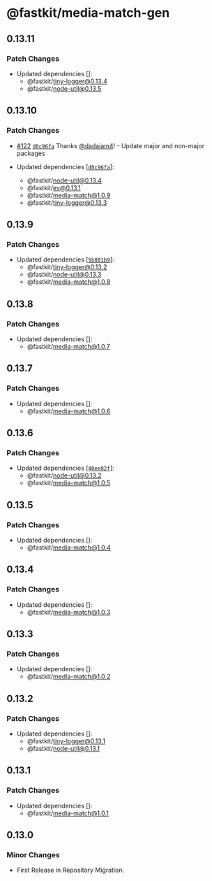 # @fastkit/media-match-gen

## 0.13.11

### Patch Changes

- Updated dependencies []:
  - @fastkit/tiny-logger@0.13.4
  - @fastkit/node-util@0.13.5

## 0.13.10

### Patch Changes

- [#122](https://github.com/dadajam4/fastkit/pull/122) [`d0c96fa`](https://github.com/dadajam4/fastkit/commit/d0c96faf96b6c91bcb8bc0b1ca9d22fc8ede303e) Thanks [@dadajam4](https://github.com/dadajam4)! - Update major and non-major packages

- Updated dependencies [[`d0c96fa`](https://github.com/dadajam4/fastkit/commit/d0c96faf96b6c91bcb8bc0b1ca9d22fc8ede303e)]:
  - @fastkit/node-util@0.13.4
  - @fastkit/ev@0.13.1
  - @fastkit/media-match@1.0.9
  - @fastkit/tiny-logger@0.13.3

## 0.13.9

### Patch Changes

- Updated dependencies [[`5b881b9`](https://github.com/dadajam4/fastkit/commit/5b881b94ce1852c12cc3c8f6954564d5235cba4d)]:
  - @fastkit/tiny-logger@0.13.2
  - @fastkit/node-util@0.13.3
  - @fastkit/media-match@1.0.8

## 0.13.8

### Patch Changes

- Updated dependencies []:
  - @fastkit/media-match@1.0.7

## 0.13.7

### Patch Changes

- Updated dependencies []:
  - @fastkit/media-match@1.0.6

## 0.13.6

### Patch Changes

- Updated dependencies [[`40ee82f`](https://github.com/dadajam4/fastkit/commit/40ee82f4501b88e44ad9b67918df2237298493a0)]:
  - @fastkit/node-util@0.13.2
  - @fastkit/media-match@1.0.5

## 0.13.5

### Patch Changes

- Updated dependencies []:
  - @fastkit/media-match@1.0.4

## 0.13.4

### Patch Changes

- Updated dependencies []:
  - @fastkit/media-match@1.0.3

## 0.13.3

### Patch Changes

- Updated dependencies []:
  - @fastkit/media-match@1.0.2

## 0.13.2

### Patch Changes

- Updated dependencies []:
  - @fastkit/tiny-logger@0.13.1
  - @fastkit/node-util@0.13.1

## 0.13.1

### Patch Changes

- Updated dependencies []:
  - @fastkit/media-match@1.0.1

## 0.13.0

### Minor Changes

- First Release in Repository Migration.
